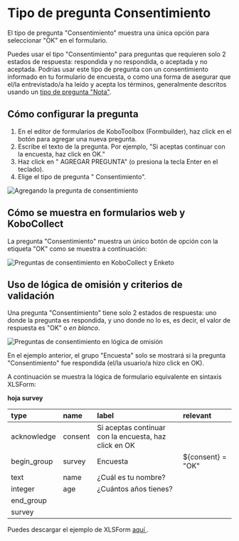 # Tipo de pregunta Consentimiento

El tipo de pregunta "Consentimiento" muestra una única opción para seleccionar "OK" en el formulario.

Puedes usar el tipo "Consentimiento" para preguntas que requieren solo 2 estados de respuesta: respondida y no respondida, o aceptada y no aceptada. Podrías usar este tipo de pregunta con un consentimiento informado en tu formulario de encuesta, o como una forma de asegurar que el/la entrevistado/a ha leído y acepta los términos, generalmente descritos usando un [tipo de pregunta "Nota"](question_types.md).

## Cómo configurar la pregunta

1. En el editor de formularios de KoboToolbox (Formbuilder), haz click en el botón <i class="k-icon k-icon-plus"></i> para agregar una nueva pregunta.
2. Escribe el texto de la pregunta. Por ejemplo, "Si aceptas continuar con la encuesta, haz click en OK."
3. Haz click en "<i class="k-icon k-icon-plus"></i> AGREGAR PREGUNTA" (o presiona la tecla Enter en el teclado).
4. Elige el tipo de pregunta "<i class="k-icon k-icon-qt-acknowledge"></i> Consentimiento".

![Agregando la pregunta de consentimiento](images/acknowledge/acknowledge_adding.gif)

## Cómo se muestra en formularios web y KoboCollect

La pregunta "Consentimiento" muestra un único botón de opción con la etiqueta "OK" como se muestra a continuación:

![Preguntas de consentimiento en KoboCollect y Enketo](images/acknowledge/acknowledge.png)

## Uso de lógica de omisión y criterios de validación

Una pregunta "Consentimiento" tiene solo 2 estados de respuesta: uno donde la pregunta es respondida, y uno donde no lo es, es decir, el valor de respuesta es "OK" o _en blanco_.

![Preguntas de consentimiento en lógica de omisión](images/acknowledge/acknowledge_skip.gif)

En el ejemplo anterior, el grupo "Encuesta" solo se mostrará si la pregunta "Consentimiento" fue respondida (el/la usuario/a hizo click en OK).

A continuación se muestra la lógica de formulario equivalente en sintaxis XLSForm:

**hoja survey**

| type        | name    | label                                              | relevant          |
| :---------- | :------ | :------------------------------------------------- | :---------------- |
| acknowledge | consent | Si aceptas continuar con la encuesta, haz click en OK |                   |
| begin_group | survey  | Encuesta                                             | ${consent} = "OK" |
| text        | name    | ¿Cuál es tu nombre?                                 |                   |
| integer     | age     | ¿Cuántos años tienes?                                   |                   |
| end_group   |         |                                                    |                   |
| survey |

<p class="note">
  Puedes descargar el ejemplo de XLSForm
  <a
    download
    class="reference"
    href="./_static/files/acknowledge/acknowledge.xlsx"
    >aquí <i class="k-icon k-icon-file-xls"></i></a
  >.
</p>